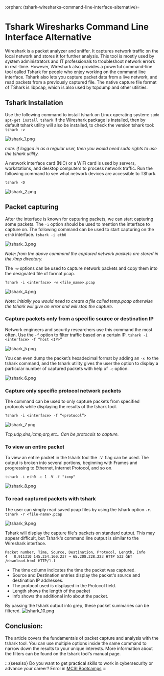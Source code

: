 :orphan:
(tshark-wiresharks-command-line-interface-alternative)=
# Tshark Wiresharks Command Line Interface Alternative
 
Wireshark is a packet analyzer and sniffer. It captures network traffic on the local network and stores it for further analysis. This tool is mostly used by system administrators and IT professionals to troubleshoot network errors in real-time. However, Wireshark also provides a powerful command-line tool called Tshark for people who enjoy working on the command line interface. Tshark also lets you capture packet data from a live network, and read packets from a previously captured file. The native capture file format of TShark is libpcap, which is also used by tcpdump and other utilities.

## Tshark Installation 

Use the following command to install tshark on Linux operating system:
`sudo apt-get install tshark` 
If the Wireshark package is installed, then by default tshark utility will also be installed, to check the version tshark tool:
`tshark -v `

![tshark_1.png](images/tshark_1.png)

*note: if logged in as a regular user, then you would need sudo rights to use the tshark utility.*

A network interface card (NIC) or a WiFi card is used by servers, workstations, and desktop computers to process network traffic. Run the following command to see what network devices are accessible to TShark.

`tshark -D `

![tshark_2.png](images/tshark_2.png)

## Packet capturing 

After the interface is known for capturing packets, we can start capturing some packets. The `-i` option should be used to mention the interface to capture on. The following command can be used to start capturing on the `eth0` interface. 
`tshark -i eth0 `

![tshark_3.png](images/tshark_3.png)

*Note: from the above command the captured network packets are stored in the /tmp directory.* 

The `-w` options can be used to capture network packets and copy them into the designated file of format pcap. 

`Tshark -i <interface> -w <file_name>.pcap`

![tshark_4.png](images/tshark_4.png)

*Note: Initially you would need to create a file called temp.pcap otherwise the tshark will give an error and will stop the capture.* 

### Capture packets only from a specific source or destination IP

Network engineers and security researchers use this command the most often. Use the `-f` option to filter traffic based on a certain IP. 
`tshark -i <interface> -f “host <IP>”`

![tshark_5.png](images/tshark_5.png)

You can even dump the packet’s hexadecimal format by adding an `-x `to the tshark command, and the tshark utility gives the user the option to display a particular number of captured packets with help of `-c` option.

![tshark_6.png](images/tshark_6.png)

### Capture only specific protocol network packets

The command can be used to only capture packets from specified protocols while displaying the results of the tshark tool. 

`Tshark -i <interface> -f “<protocol”>`

![tshark_7.png](images/tshark_7.png)

*Tcp,udp,dns,icmp,arp,etc.. Can be protocols to capture.*

### To view an entire packet 

To view an entire packet in the tshark tool the `-V `flag can be used. The output is broken into several portions, beginning with Frames and progressing to Ethernet, Internet Protocol, and so on.

`tshark -i eth0 -c 1 -V -f "icmp" ` 

![tshark_8.png](images/tshark_8.png)

### To read captured packets with tshark 

The user can simply read saved pcap files by using the tshark option `-r`. 
`tshark -r <file-name>.pcap `

![tshark_9.png](images/tshark_9.png)

Tshark will display the capture file's packets on standard output. This may appear difficult, but  Tshark's command line output is similar to the Wireshark interface.
```
Packet number, Time, Source, Destination, Protocol, Length, Info
4   0.911310 145.254.160.237 → 65.208.228.223 HTTP 533 GET /download.html HTTP/1.1 
```
- The time column indicates the time the packet was captured. 
- Source and Destination entries display the packet's source and destination IP addresses.
- The protocol used is displayed in the Protocol field. 
- Length shows the length of the packet
- Info shows the additional info about the packet. 

By passing the tshark output into grep, these packet summaries can be filtered. 
![tshark_10.png](images/tshark_10.png)

## Conclusion: 

The article covers the fundamentals of packet capture and analysis with the tshark tool. You can use multiple options inside the same command to narrow down the results to your unique interests. More information about the filters can be found on the tshark tool's manual page.

:::{seealso}
Do you want to get practical skills to work in cybersecurity or advance your career? Enrol in [MCSI Bootcamps](https://www.mosse-institute.com/bootcamps.html)
:::
